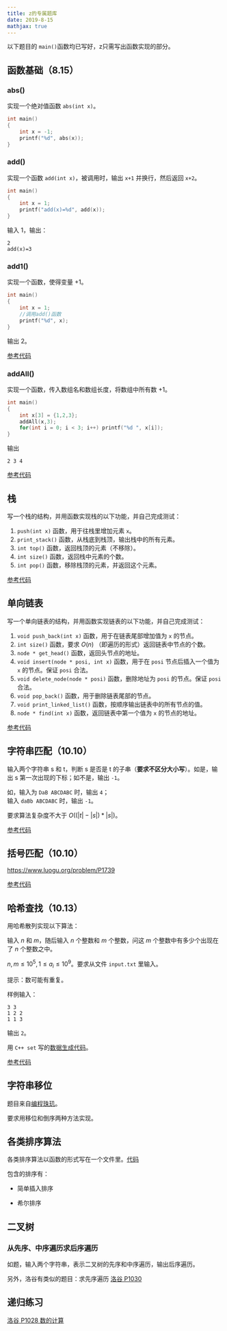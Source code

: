 ```yaml
---
title: z的专属题库
date: 2019-8-15
mathjax: true
---
```


以下题目的 `main()`函数均已写好，z只需写出函数实现的部分。

## 函数基础（8.15）

### abs()

实现一个绝对值函数 `abs(int x)`。

```c++
int main()
{
    int x = -1;
    printf("%d", abs(x));
}
```

### add()

实现一个函数 `add(int x)`，被调用时，输出 `x+1` 并换行，然后返回 `x+2`。

```c++
int main()
{
    int x = 1;
    printf("add(x)=%d", add(x));
}
```

输入 1，输出：

```
2
add(x)=3
```

### add1()

实现一个函数，使得变量 +1。

```c++
int main()
{
    int x = 1;
    //调用add()函数
    printf("%d", x);
}
```

输出 2。


[参考代码](Add_1.cpp)

### addAll()

实现一个函数，传入数组名和数组长度，将数组中所有数 +1。

```c++
int main()
{
    int x[3] = {1,2,3};
    addAll(x,3);
    for(int i = 0; i < 3; i++) printf("%d ", x[i]);
}
```

输出

```
2 3 4
```

[参考代码](Add_All.cpp)

## 栈

写一个栈的结构，并用函数实现栈的以下功能，并自己完成测试：

1. `push(int x)` 函数，用于往栈里增加元素 `x`。
2. `print_stack()` 函数，从栈底到栈顶，输出栈中的所有元素。
3. `int top()` 函数，返回栈顶的元素（不移除）。
4. `int size()` 函数，返回栈中元素的个数。
5. `int pop()` 函数，移除栈顶的元素，并返回这个元素。

[参考代码](stack.cpp)

## 单向链表

写一个单向链表的结构，并用函数实现链表的以下功能，并自己完成测试：

1. `void push_back(int x)` 函数，用于在链表尾部增加值为 `x` 的节点。
2. `int size()` 函数，要求 $O(n)$ （即遍历的形式）返回链表中节点的个数。
3. `node * get_head()` 函数，返回头节点的地址。
4. `void insert(node * posi, int x)` 函数，用于在 `posi` 节点后插入一个值为 `x` 的节点。保证 `posi` 合法。
5. `void delete_node(node * posi)` 函数，删除地址为 `posi` 的节点。保证 `posi` 合法。
6. `void pop_back()` 函数，用于删除链表尾部的节点。
7. `void print_linked_list()` 函数，按顺序输出链表中的所有节点的值。
8. `node * find(int x)` 函数，返回链表中第一个值为 `x` 的节点的地址。

[参考代码](list.cpp)

## 字符串匹配（10.10）

输入两个字符串 s 和 t，判断 s 是否是 t 的子串（**要求不区分大小写**）。如是，输出 s 第一次出现的下标；如不是，输出 `-1`。  

如，输入为 `DaB ABCDABC` 时，输出 `4`；  
输入 `daBb ABCDABC` 时，输出 `-1`。

要求算法复杂度不大于 $O((|t|-|s|)*|s|)$。

[参考代码](String_Matching.cpp)

## 括号匹配（10.10）

https://www.luogu.org/problem/P1739

[参考代码](Bracket_Matching.cpp)

## 哈希查找（10.13）

用哈希散列实现以下算法：

输入 $n$ 和 $m$，随后输入 $n$ 个整数和 $m$ 个整数，问这 $m$ 个整数中有多少个出现在了 $n$ 个整数之中。

$n, m \leq 10^5, 1 \leq a_i \leq 10^9$。要求从文件 `input.txt` 里输入。

提示：数可能有重复。

样例输入：

```
3 3
1 2 2
1 1 3
```

输出 `2`。

用 `C++ set` 写的[数据生成代码](Hash_Data_Maker.cpp)。

[参考代码](Hash_Searching.cpp)

## 字符串移位

题目来自[编程珠玑](/Computer-Science/Programming-Pearls/#将一个字符串-S-的后-i-位移到前-i-位)。  

要求用移位和倒序两种方法实现。

## 各类排序算法

各类排序算法以函数的形式写在一个文件里。[代码](sort.cpp)

包含的排序有：

* 简单插入排序

* 希尔排序

## 二叉树

### 从先序、中序遍历求后序遍历

如题，输入两个字符串，表示二叉树的先序和中序遍历，输出后序遍历。

另外，洛谷有类似的题目：求先序遍历 [洛谷 P1030](https://www.luogu.org/problem/P1030)

## 递归练习

[洛谷 P1028 数的计算](https://www.luogu.org/problem/P1028)